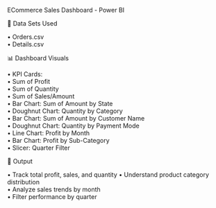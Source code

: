  ECommerce Sales Dashboard - Power BI

📁 Data Sets Used

• Orders.csv  
• Details.csv

📊 Dashboard Visuals

• KPI Cards:  
  • Sum of Profit  
  • Sum of Quantity  
  • Sum of Sales/Amount  
• Bar Chart: Sum of Amount by State  
• Doughnut Chart: Quantity by Category  
• Bar Chart: Sum of Amount by Customer Name  
• Doughnut Chart: Quantity by Payment Mode  
• Line Chart: Profit by Month  
• Bar Chart: Profit by Sub-Category  
• Slicer: Quarter Filter

🧾 Output

• Track total profit, sales, and quantity 
• Understand product category distribution  
• Analyze sales trends by month  
• Filter performance by quarter  

